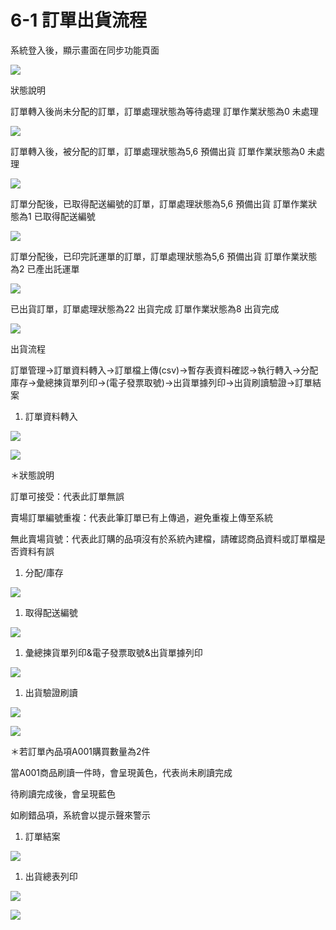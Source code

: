 # 6-1 訂單出貨流程

系統登入後，顯示畫面在同步功能頁面

![](https://github.com/lifecomService/LifeERP_manuals/tree/c5f5cca33bca11311bde6512cab215b123ef8fd0/.gitbook/assets/image%20%28120%29.png)

狀態說明

訂單轉入後尚未分配的訂單，訂單處理狀態為等待處理 訂單作業狀態為0 未處理

![](https://github.com/lifecomService/LifeERP_manuals/tree/c5f5cca33bca11311bde6512cab215b123ef8fd0/.gitbook/assets/image%20%2889%29.png)

訂單轉入後，被分配的訂單，訂單處理狀態為5,6 預備出貨 訂單作業狀態為0 未處理

![](https://github.com/lifecomService/LifeERP_manuals/tree/c5f5cca33bca11311bde6512cab215b123ef8fd0/.gitbook/assets/image%20%28161%29.png)

訂單分配後，已取得配送編號的訂單，訂單處理狀態為5,6 預備出貨 訂單作業狀態為1 已取得配送編號

![](https://github.com/lifecomService/LifeERP_manuals/tree/c5f5cca33bca11311bde6512cab215b123ef8fd0/.gitbook/assets/image%20%28132%29.png)

訂單分配後，已印完託運單的訂單，訂單處理狀態為5,6 預備出貨 訂單作業狀態為2 已產出託運單

![](https://github.com/lifecomService/LifeERP_manuals/tree/c5f5cca33bca11311bde6512cab215b123ef8fd0/.gitbook/assets/image%20%2845%29.png)

已出貨訂單，訂單處理狀態為22 出貨完成 訂單作業狀態為8 出貨完成

![](https://github.com/lifecomService/LifeERP_manuals/tree/c5f5cca33bca11311bde6512cab215b123ef8fd0/.gitbook/assets/image%20%2874%29.png)

出貨流程

訂單管理→訂單資料轉入→訂單檔上傳\(csv\)→暫存表資料確認→執行轉入→分配庫存→彙總揀貨單列印→\(電子發票取號\)→出貨單據列印→出貨刷讀驗證→訂單結案

1. 訂單資料轉入

![](https://github.com/lifecomService/LifeERP_manuals/tree/c5f5cca33bca11311bde6512cab215b123ef8fd0/.gitbook/assets/image%20%2897%29.png)

![](https://github.com/lifecomService/LifeERP_manuals/tree/c5f5cca33bca11311bde6512cab215b123ef8fd0/.gitbook/assets/image%20%28102%29.png)

＊狀態說明

訂單可接受：代表此訂單無誤

賣場訂單編號重複：代表此筆訂單已有上傳過，避免重複上傳至系統

無此賣場貨號：代表此訂購的品項沒有於系統內建檔，請確認商品資料或訂單檔是否資料有誤

1. 分配/庫存

![](https://github.com/lifecomService/LifeERP_manuals/tree/c5f5cca33bca11311bde6512cab215b123ef8fd0/.gitbook/assets/image%20%28165%29.png)

1. 取得配送編號

![](https://github.com/lifecomService/LifeERP_manuals/tree/c5f5cca33bca11311bde6512cab215b123ef8fd0/.gitbook/assets/image%20%2841%29.png)

1. 彙總揀貨單列印&電子發票取號&出貨單據列印

![](https://github.com/lifecomService/LifeERP_manuals/tree/c5f5cca33bca11311bde6512cab215b123ef8fd0/.gitbook/assets/image%20%2887%29.png)

1. 出貨驗證刷讀

![](https://github.com/lifecomService/LifeERP_manuals/tree/c5f5cca33bca11311bde6512cab215b123ef8fd0/.gitbook/assets/image%20%28107%29.png)

![](https://github.com/lifecomService/LifeERP_manuals/tree/c5f5cca33bca11311bde6512cab215b123ef8fd0/.gitbook/assets/image%20%2850%29.png)

＊若訂單內品項A001購買數量為2件

當A001商品刷讀一件時，會呈現黃色，代表尚未刷讀完成

待刷讀完成後，會呈現藍色

如刷錯品項，系統會以提示聲來警示

1. 訂單結案

![](https://github.com/lifecomService/LifeERP_manuals/tree/c5f5cca33bca11311bde6512cab215b123ef8fd0/.gitbook/assets/image%20%28105%29.png)

1. 出貨總表列印

![](https://github.com/lifecomService/LifeERP_manuals/tree/c5f5cca33bca11311bde6512cab215b123ef8fd0/.gitbook/assets/image%20%281%29.png)

![](https://github.com/lifecomService/LifeERP_manuals/tree/c5f5cca33bca11311bde6512cab215b123ef8fd0/.gitbook/assets/image%20%28131%29.png)

